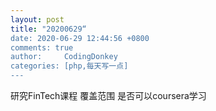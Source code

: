 ```yaml
---
layout: post
title: "20200629“
date: 2020-06-29 12:44:56 +0800
comments: true
author:     CodingDonkey
categories: [php,每天写一点]
---
```


研究FinTech课程 覆盖范围 是否可以coursera学习


